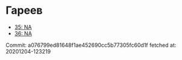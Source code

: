 # Гареев
- [35: NA](35.md)
- [36: NA](36.md)

Commit: a076799ed81648f1ae452690cc5b77305fc60d1f
 fetched at: 20201204-123219
